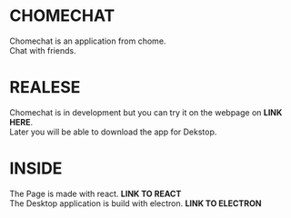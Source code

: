 # CHOMECHAT

Chomechat is an application from chome.\
Chat with friends.

# REALESE

Chomechat is in development but you can try it on the webpage on __LINK HERE__.\
Later you will be able to download the app for Dekstop.

# INSIDE

The Page is made with react. __LINK TO REACT__ \
The Desktop application is build with electron. __LINK TO ELECTRON__
